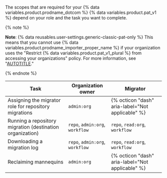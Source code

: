 The scopes that are required for your {% data variables.product.prodname_dotcom %} {% data variables.product.pat_v1 %} depend on your role and the task you want to complete.

{% note %}

**Note**: {% data reusables.user-settings.generic-classic-pat-only %} This means that you cannot use {% data variables.product.prodname_importer_proper_name %} if your organization uses the "Restrict {% data variables.product.pat_v1_plural %} from accessing your organizations" policy. For more information, see "[AUTOTITLE](/enterprise-cloud@latest/admin/policies/enforcing-policies-for-your-enterprise/enforcing-policies-for-personal-access-tokens-in-your-enterprise#restricting-access-by-personal-access-tokens-classic)."

{% endnote %}

Task | Organization owner | Migrator
---- | -------- | ----- |
Assigning the migrator role for repository migrations | `admin:org` | {% octicon "dash" aria-label="Not applicable" %}
Running a repository migration (destination organization) | `repo`, `admin:org`, `workflow` | `repo`, `read:org`, `workflow`
Downloading a migration log | `repo`, `admin:org`, `workflow` | `repo`, `read:org`, `workflow`
Reclaiming mannequins | `admin:org` | {% octicon "dash" aria-label="Not applicable" %}
